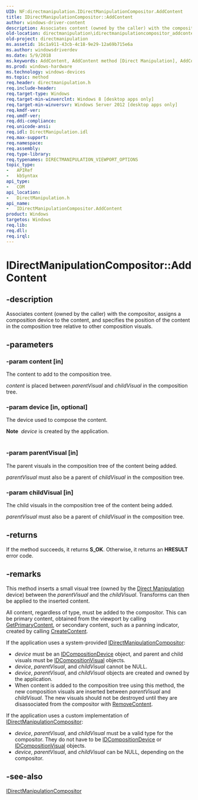 ```yaml
---
UID: NF:directmanipulation.IDirectManipulationCompositor.AddContent
title: IDirectManipulationCompositor::AddContent
author: windows-driver-content
description: Associates content (owned by the caller) with the compositor, assigns a composition device to the content, and specifies the position of the content in the composition tree relative to other composition visuals.
old-location: directmanipulation\idirectmanipulationcompositor_addcontent.htm
old-project: directmanipulation
ms.assetid: 16c1a911-43cb-4c18-9e29-12a69b715e6a
ms.author: windowsdriverdev
ms.date: 5/9/2018
ms.keywords: AddContent, AddContent method [Direct Manipulation], AddContent method [Direct Manipulation],IDirectManipulationCompositor interface, IDirectManipulationCompositor interface [Direct Manipulation],AddContent method, IDirectManipulationCompositor.AddContent, IDirectManipulationCompositor::AddContent, directmanipulation.idirectmanipulationcompositor_addcontent, directmanipulation/IDirectManipulationCompositor::AddContent
ms.prod: windows-hardware
ms.technology: windows-devices
ms.topic: method
req.header: directmanipulation.h
req.include-header: 
req.target-type: Windows
req.target-min-winverclnt: Windows 8 [desktop apps only]
req.target-min-winversvr: Windows Server 2012 [desktop apps only]
req.kmdf-ver: 
req.umdf-ver: 
req.ddi-compliance: 
req.unicode-ansi: 
req.idl: DirectManipulation.idl
req.max-support: 
req.namespace: 
req.assembly: 
req.type-library: 
req.typenames: DIRECTMANIPULATION_VIEWPORT_OPTIONS
topic_type:
-	APIRef
-	kbSyntax
api_type:
-	COM
api_location:
-	DirectManipulation.h
api_name:
-	IDirectManipulationCompositor.AddContent
product: Windows
targetos: Windows
req.lib: 
req.dll: 
req.irql: 
---
```


# IDirectManipulationCompositor::AddContent


## -description


Associates content (owned by the caller) with the compositor, assigns a composition device to the content, and specifies the position of the content in the composition tree relative to other composition visuals. 


## -parameters




### -param content [in]

The content to add to the composition tree.

<i>content</i> is placed  between <i>parentVisual</i> and <i>childVisual</i> in the composition tree. 


### -param device [in, optional]

The device used to compose the content. 

<div class="alert"><b>Note</b>  <i>device</i> is created by the application.</div>
<div> </div>

### -param parentVisual [in]

The parent visuals in the composition tree of the content being added.

<i>parentVisual</i> must also be a parent of <i>childVisual</i> in the composition tree.


### -param childVisual [in]

The child visuals in the composition tree of the content being added.

<i>parentVisual</i> must also be a parent of <i>childVisual</i> in the composition tree.


## -returns



If the method succeeds, it returns <b>S_OK</b>. Otherwise, it returns an <b>HRESULT</b> error code.




## -remarks



This method inserts a small visual tree (owned by the <a href="https://msdn.microsoft.com/26358bc5-71e9-40f0-9243-9bddd961a0e5">Direct Manipulation</a> device) between the <i>parentVisual</i> and the <i>childVisual</i>. Transforms can then be applied to the inserted content.  


All content, regardless of type, must be added to the compositor. This can be primary content, obtained from the viewport by calling <a href="https://msdn.microsoft.com/1aa70be3-9e95-4c35-8cca-45c1b238961e">GetPrimaryContent</a>, or secondary content, such as a panning indicator, created by calling <a href="https://msdn.microsoft.com/f8a2fbb2-f662-4eb7-88fb-64286205f19e">CreateContent</a>.


If the application uses a system-provided <a href="https://msdn.microsoft.com/b96b5e8f-fc11-48ad-83ca-96e23fd3ffc1">IDirectManipulationCompositor</a>:

<ul>
<li><i>device</i> must be an  <a href="https://msdn.microsoft.com/081a14ed-c152-4e0a-b85b-1111d825ce53">IDCompositionDevice</a> object, and parent and child visuals must be <a href="https://msdn.microsoft.com/462dfc20-ad5a-425c-94b5-f21ab05f5af8">IDCompositionVisual</a> objects.</li>
<li><i>device</i>, <i>parentVisual</i>, and <i>childVisual</i> cannot be NULL. </li>
<li><i>device</i>, <i>parentVisual</i>, and <i>childVisual</i> objects are created and owned by the application.
</li>
<li>When content is added to the composition tree using this method, the new composition visuals are inserted between <i>parentVisual</i> and <i>childVisual</i>. The new visuals should not be destroyed until they are disassociated from the compositor with <a href="https://msdn.microsoft.com/9bfb7fe4-abf9-4bb7-8d3f-673508053573">RemoveContent</a>.</li>
</ul>
If the application uses a custom implementation of <a href="https://msdn.microsoft.com/b96b5e8f-fc11-48ad-83ca-96e23fd3ffc1">IDirectManipulationCompositor</a>:

<ul>
<li><i>device</i>, <i>parentVisual</i>, and <i>childVisual</i> must be a valid type for the compositor. They do not have to be <a href="https://msdn.microsoft.com/081a14ed-c152-4e0a-b85b-1111d825ce53">IDCompositionDevice</a> or <a href="https://msdn.microsoft.com/462dfc20-ad5a-425c-94b5-f21ab05f5af8">IDCompositionVisual</a> objects.</li>
<li><i>device</i>, <i>parentVisual</i>, and <i>childVisual</i> can be NULL, depending on the compositor. </li>
</ul>



## -see-also




<a href="https://msdn.microsoft.com/b96b5e8f-fc11-48ad-83ca-96e23fd3ffc1">IDirectManipulationCompositor</a>
 

 

